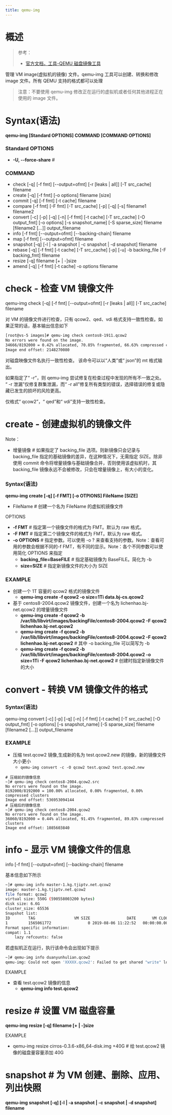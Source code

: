 ```yaml
---
title: qemu-img
---
```


# 概述

> 参考：
> - [官方文档，工具-QEMU 磁盘镜像工具](https://www.qemu.org/docs/master/tools/qemu-img.html)

管理 VM image(虚拟机的镜像) 文件。qemu-img 工具可以创建、转换和修改 image 文件。所有 QEMU 支持的格式都可以处理

> 注意：不要使用 qemu-img 修改正在运行的虚拟机或者任何其他进程正在使用的 image 文件。

# Syntax(语法)

**qemu-img [Standard OPTIONS] COMMAND [COMMAND OPTIONS]**

### Standard OPTIONS

- **-U, --force-share** #

### COMMAND

- check \[-q] \[-f fmt] \[--output=ofmt] \[-r \[leaks | all]] \[-T src_cache] filename
- create \[-q] \[-f fmt] \[-o options] filename \[size]
- commit \[-q] \[-f fmt] \[-t cache] filename
- compare \[-f fmt] \[-F fmt] \[-T src_cache] \[-p] \[-q] \[-s] filename1 filename2
- convert \[-c] \[-p] \[-q] \[-n] \[-f fmt] \[-t cache] \[-T src_cache] \[-O output_fmt] \[-o options] \[-s snapshot_name] \[-S sparse_size] filename \[filename2 \[...]] output_filename
- info \[-f fmt] \[--output=ofmt] \[--backing-chain] filename
- map \[-f fmt] \[--output=ofmt] filename
- snapshot \[-q] \[-l | -a snapshot | -c snapshot | -d snapshot] filename
- rebase \[-q] \[-f fmt] \[-t cache] \[-T src_cache] \[-p] \[-u] -b backing_file \[-F backing_fmt] filename
- resize \[-q] filename \[+ | -]size
- amend \[-q] \[-f fmt] \[-t cache] -o options filename

# check - 检查 VM 镜像文件

qemu-img check \[-q] \[-f fmt] \[--output=ofmt] \[-r \[leaks | all]] \[-T src_cache] filename

对 VM 的镜像文件进行检查，只有 qcow2、qed、vdi 格式支持一致性检查。如果正常的话，基本输出信息如下

```bash
[root@vs-5 images]# qemu-img check centos8-1911.qcow2
No errors were found on the image.
34666/8192000 = 0.42% allocated, 70.85% fragmented, 66.63% compressed clusters
Image end offset: 2148270080
```

对磁盘映像文件名执行一致性检查。 该命令可以以“人类”或“ json”的 mt 格式输出。

如果指定了“ -r”，则 qemu-img 尝试修复在检查过程中发现的所有不一致之处。 “ -r 泄漏”仅修复群集泄漏，而“ -r all”修复所有类型的错误，选择错误的修复或隐藏已发生的损坏的风险更高。

仅格式“ qcow2”，“ qed”和“ vdi”支持一致性检查。

# create - 创建虚拟机的镜像文件

Note：

- 增量镜像 # 如果指定了 backing_file 选项。则新镜像只会记录与 backing_file 指定的基础镜像的差异，在这种情况下，无需指定 SIZE。除非使用 commit 命令将增量镜像与基础镜像合并，否则使用该虚拟机时，其 backing_file 镜像永远不会被修改，只会在增量镜像上，有大小的变化。

### Syntax(语法)

**qemu-img create \[-q] \[-f FMT] \[-o OTPIONS] FileName \[SIZE]**

- FileName # 创建一个名为 FileName 的虚拟机镜像文件

OPTIONS

- **-f FMT** # 指定第一个镜像文件的格式为 FMT。默认为 raw 格式。
- **-F FMT** # 指定第二个镜像文件的格式为 FMT。默认为 raw 格式。
- **-o OPTIONS** # 指定参数。可以使用 -o ? 来查看支持的参数。Note：查看可用的参数会根据不同的-f FMT，有不同的显示。Note：各个不同参数可以使用简化 OPTIONS 来指定
  - **backing_file=BaseFILE** # 指定基础镜像为 BaseFILE。简化为 -b
  - **size=SIZE** # 指定新镜像文件的大小为 SIZE

### EXAMPLE

- 创建一个 1T 容量的 qcow2 格式的镜像文件
  - **qemu-img create -f qcow2 -o size=1Ti data.bj-cs.qcow2**
- 基于 centos8-2004.qcow2 镜像文件，创建一个名为 lichenhao.bj-net.qcow2 的增量镜像文件
  - **qemu-img create -f qcow2 -b /var/lib/libvirt/images/backingFile/centos8-2004.qcow2 -F qcow2 lichenhao.bj-net.qcow2**
  - **qemu-img create -f qcow2 -b /var/lib/libvirt/images/backingFile/centos8-2004.qcow2 -F qcow2 lichenhao.bj-net.qcow2** # 其中 -o backing_file 可以简写为 -b
  - **qemu-img create -f qcow2 -b /var/lib/libvirt/images/backingFile/centos8-2004.qcow2 -o size=1Ti -F qcow2 lichenhao.bj-net.qcow2** # 创建时指定新镜像文件的大小

# convert - 转换 VM 镜像文件的格式

### Syntax(语法)

qemu-img convert \[-c] \[-p] \[-q] \[-n] \[-f fmt] \[-t cache] \[-T src_cache] \[-O output_fmt] \[-o options] \[-s snapshot_name] \[-S sparse_size] filename \[filename2 \[...]] output_filename

### EXAMPLE

- 压缩 test.qcow2 镜像,生成新的名为 test.qcow2.new 的镜像，新的镜像文件大小更小
  - `qemu-img convert -c -O qcow2 test.qcow2 test.qcow2.new`

```
# 压缩前的镜像信息
~]# qemu-img check centos8-2004.qcow2.src
No errors were found on the image.
8192000/8192000 = 100.00% allocated, 0.00% fragmented, 0.00% compressed clusters
Image end offset: 536953094144
# 压缩后的镜像信息
~]# qemu-img check centos8-2004.qcow2
No errors were found on the image.
36060/8192000 = 0.44% allocated, 91.45% fragmented, 89.83% compressed clusters
Image end offset: 1085603840
```

# info - 显示 VM 镜像文件的信息

info \[-f fmt] \[--output=ofmt] \[--backing-chain] filename

基本信息如下所示

```bash
~]# qemu-img info master-1.kg.tjiptv.net.qcow2
image: master-1.kg.tjiptv.net.qcow2
file format: qcow2
virtual size: 550G (590558003200 bytes)
disk size: 6.6G
cluster_size: 65536
Snapshot list:
ID        TAG                 VM SIZE                DATE       VM CLOCK
1         1565061772                0 2019-08-06 11:22:52   00:00:00.000
Format specific information:
compat: 1.1
    lazy refcounts: false
```

若虚拟机正在运行，执行该命令会出现如下提示

```bash
~]# qemu-img info duanyunhulian.qcow2
qemu-img: Could not open 'XXXXX.qcow2': Failed to get shared "write" lock
```

EXAMPLE

- 查看 test.qcow2 镜像的信息
  - **qemu-img info test.qcow2**

# resize # 设置 VM 磁盘容量

**qemu-img resize \[-q] filename \[+ | -]size**

EXAMPLE

- qemu-img resize cirros-0.3.6-x86_64-disk.img +40G # 给 test.qcow2 镜像的磁盘量容量添加 40G

# snapshot # 为 VM 创建、删除、应用、列出快照

**qemu-img snapshot \[-q] \[-l | -a snapshot | -c snapshot | -d snapshot] filename**
